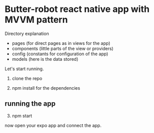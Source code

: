 Butter-robot react native app with MVVM pattern
============

Directory explanation
- pages (for direct pages as in views for the app)
- components (little parts of the view or providers)
- config (constants for configuration of the app)
- models (here is the data stored)
    
Let's start running.
1. clone the repo 

2. npm install for the dependencies

running the app
---------------
3. npm start 

now open your expo app and connect the app.
